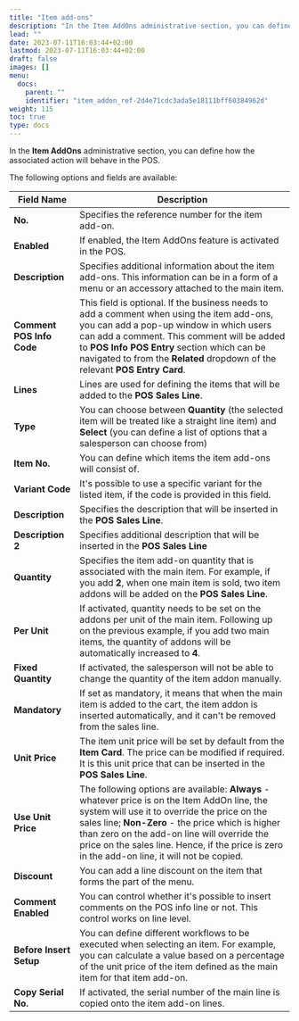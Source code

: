```yaml
---
title: "Item add-ons"
description: "In the Item AddOns administrative section, you can define how the associated action will behave in the POS."
lead: ""
date: 2023-07-11T16:03:44+02:00
lastmod: 2023-07-11T16:03:44+02:00
draft: false
images: []
menu:
  docs:
    parent: ""
    identifier: "item_addon_ref-2d4e71cdc3ada5e18111bff60384962d"
weight: 115
toc: true
type: docs
---
```

In the **Item AddOns** administrative section, you can define how the associated action will behave in the POS. 

The following options and fields are available:


| Field Name      | Description |
| ----------- | ----------- |
| **No.** | Specifies the reference number for the item add-on. |
| **Enabled** | If enabled, the Item AddOns feature is activated in the POS. |
| **Description** | Specifies additional information about the item add-ons. This information can be in a form of a menu or an accessory attached to the main item. |
| **Comment POS Info Code** | This field is optional. If the business needs to add a comment when using the item add-ons, you can add a pop-up window in which users can add a comment. This comment will be added to **POS Info POS Entry** section which can be navigated to from the **Related** dropdown of the relevant **POS Entry Card**. |
| **Lines** | Lines are used for defining the items that will be added to the **POS Sales Line**. |
| **Type** | You can choose between **Quantity** (the selected item will be treated like a straight line item) and **Select** (you can define a list of options that a salesperson can choose from) |
| **Item No.** | You can define which items the item add-ons will consist of. |
| **Variant Code** | It's possible to use a specific variant for the listed item, if the code is provided in this field. |
| **Description** | Specifies the description that will be inserted in the **POS Sales Line**. |
| **Description 2** | Specifies additional description that will be inserted in the **POS Sales Line** | 
| **Quantity** | Specifies the item add-on quantity that is associated with the main item. For example, if you add **2**, when one main item is sold, two item addons will be added on the **POS Sales Line**. | 
| **Per Unit** | If activated, quantity needs to be set on the addons per unit of the main item. Following up on the previous example, if you add two main items, the quantity of addons will be automatically increased to **4**. |
| **Fixed Quantity** | If activated, the salesperson will not be able to change the quantity of the item addon manually. |
| **Mandatory** | If set as mandatory, it means that when the main item is added to the cart, the item addon is inserted automatically, and it can't be removed from the sales line. | 
| **Unit Price** | The item unit price will be set by default from the **Item Card**. The price can be modified if required. It is this unit price that can be inserted in the **POS Sales Line**. |
| **Use Unit Price** | The following options are available: **Always** - whatever price is on the Item AddOn line, the system will use it to override the price on the sales line; **Non-Zero** - the price which is higher than zero on the add-on line will override the price on the sales line. Hence, if the price is zero in the add-on line, it will not be copied. | 
| **Discount** | You can add a line discount on the item that forms the part of the menu. |
| **Comment Enabled** | You can control whether it's possible to insert comments on the POS info line or not. This control works on line level. |
| **Before Insert Setup** | You can define different workflows to be executed when selecting an item. For example, you can calculate a value based on a percentage of the unit price of the item defined as the main item for that item add-on. | 
| **Copy Serial No.** | If activated, the serial number of the main line is copied onto the item add-on lines. | 
